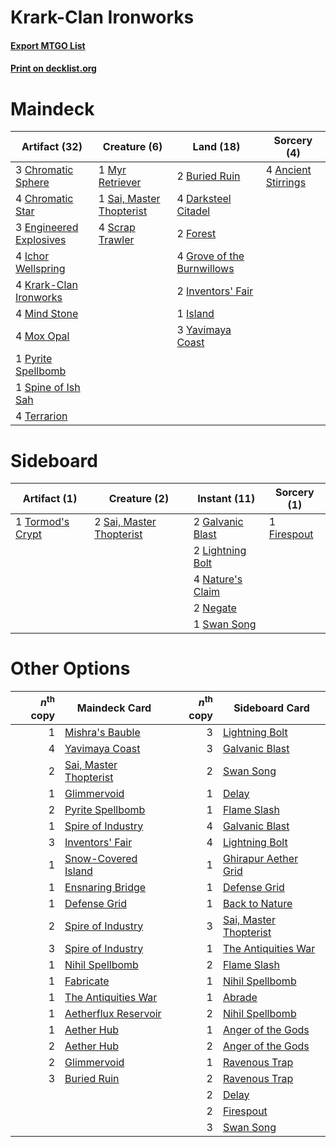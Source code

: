 # Krark-Clan Ironworks

#### [Export MTGO List](../collection/Krark-Clan%20Ironworks/Krark-Clan%20Ironworks.txt)
#### [Print on decklist.org](http://decklist.org/?deckmain=4%09Ancient%20Stirrings%0A2%09Buried%20Ruin%0A3%09Chromatic%20Sphere%0A4%09Chromatic%20Star%0A4%09Darksteel%20Citadel%0A3%09Engineered%20Explosives%0A2%09Forest%0A4%09Grove%20of%20the%20Burnwillows%0A4%09Ichor%20Wellspring%0A2%09Inventors'%20Fair%0A1%09Island%0A4%09Krark-Clan%20Ironworks%0A4%09Mind%20Stone%0A4%09Mox%20Opal%0A1%09Myr%20Retriever%0A1%09Pyrite%20Spellbomb%0A1%09Sai,%20Master%20Thopterist%0A4%09Scrap%20Trawler%0A1%09Spine%20of%20Ish%20Sah%0A4%09Terrarion%0A3%09Yavimaya%20Coast&deckside=1%09Firespout%0A2%09Galvanic%20Blast%0A2%09Lightning%20Bolt%0A4%09Nature's%20Claim%0A2%09Negate%0A2%09Sai,%20Master%20Thopterist%0A1%09Swan%20Song%0A1%09Tormod's%20Crypt)
# Maindeck

|                                          Artifact (32)                                           |                                           Creature (6)                                            |                                              Land (18)                                              |                                         Sorcery (4)                                          |
|--------------------------------------------------------------------------------------------------|---------------------------------------------------------------------------------------------------|-----------------------------------------------------------------------------------------------------|----------------------------------------------------------------------------------------------|
|3 [Chromatic Sphere](http://gatherer.wizards.com/Pages/Card/Details.aspx?multiverseid=46046)      |1 [Myr Retriever](http://gatherer.wizards.com/Pages/Card/Details.aspx?multiverseid=370520)         |2 [Buried Ruin](http://gatherer.wizards.com/Pages/Card/Details.aspx?multiverseid=446977)             |4 [Ancient Stirrings](http://gatherer.wizards.com/Pages/Card/Details.aspx?multiverseid=442148)|
|4 [Chromatic Star](http://gatherer.wizards.com/Pages/Card/Details.aspx?multiverseid=118891)       |1 [Sai, Master Thopterist](http://gatherer.wizards.com/Pages/Card/Details.aspx?multiverseid=447205)|4 [Darksteel Citadel](http://gatherer.wizards.com/Pages/Card/Details.aspx?multiverseid=397853)       |                                                                                              |
|3 [Engineered Explosives](http://gatherer.wizards.com/Pages/Card/Details.aspx?multiverseid=370549)|4 [Scrap Trawler](http://gatherer.wizards.com/Pages/Card/Details.aspx?multiverseid=423842)         |2 [Forest](http://gatherer.wizards.com/Pages/Card/Details.aspx?multiverseid=439605)                  |                                                                                              |
|4 [Ichor Wellspring](http://gatherer.wizards.com/Pages/Card/Details.aspx?multiverseid=442790)     |                                                                                                   |4 [Grove of the Burnwillows](http://gatherer.wizards.com/Pages/Card/Details.aspx?multiverseid=438804)|                                                                                              |
|4 [Krark-Clan Ironworks](http://gatherer.wizards.com/Pages/Card/Details.aspx?multiverseid=51633)  |                                                                                                   |2 [Inventors' Fair](http://gatherer.wizards.com/Pages/Card/Details.aspx?multiverseid=417820)         |                                                                                              |
|4 [Mind Stone](http://gatherer.wizards.com/Pages/Card/Details.aspx?multiverseid=438785)           |                                                                                                   |1 [Island](http://gatherer.wizards.com/Pages/Card/Details.aspx?multiverseid=439602)                  |                                                                                              |
|4 [Mox Opal](http://gatherer.wizards.com/Pages/Card/Details.aspx?multiverseid=397719)             |                                                                                                   |3 [Yavimaya Coast](http://gatherer.wizards.com/Pages/Card/Details.aspx?multiverseid=398566)          |                                                                                              |
|1 [Pyrite Spellbomb](http://gatherer.wizards.com/Pages/Card/Details.aspx?multiverseid=370512)     |                                                                                                   |                                                                                                     |                                                                                              |
|1 [Spine of Ish Sah](http://gatherer.wizards.com/Pages/Card/Details.aspx?multiverseid=446956)     |                                                                                                   |                                                                                                     |                                                                                              |
|4 [Terrarion](http://gatherer.wizards.com/Pages/Card/Details.aspx?multiverseid=83629)             |                                                                                                   |                                                                                                     |                                                                                              |


# Sideboard

|                                       Artifact (1)                                        |                                           Creature (2)                                            |                                       Instant (11)                                        |                                     Sorcery (1)                                      |
|-------------------------------------------------------------------------------------------|---------------------------------------------------------------------------------------------------|-------------------------------------------------------------------------------------------|--------------------------------------------------------------------------------------|
|1 [Tormod's Crypt](http://gatherer.wizards.com/Pages/Card/Details.aspx?multiverseid=389723)|2 [Sai, Master Thopterist](http://gatherer.wizards.com/Pages/Card/Details.aspx?multiverseid=447205)|2 [Galvanic Blast](http://gatherer.wizards.com/Pages/Card/Details.aspx?multiverseid=442781)|1 [Firespout](http://gatherer.wizards.com/Pages/Card/Details.aspx?multiverseid=386289)|
|                                                                                           |                                                                                                   |2 [Lightning Bolt](http://gatherer.wizards.com/Pages/Card/Details.aspx?multiverseid=234704)|                                                                                      |
|                                                                                           |                                                                                                   |4 [Nature's Claim](http://gatherer.wizards.com/Pages/Card/Details.aspx?multiverseid=438743)|                                                                                      |
|                                                                                           |                                                                                                   |2 [Negate](http://gatherer.wizards.com/Pages/Card/Details.aspx?multiverseid=447135)        |                                                                                      |
|                                                                                           |                                                                                                   |1 [Swan Song](http://gatherer.wizards.com/Pages/Card/Details.aspx?multiverseid=420715)     |                                                                                      |


# Other Options

|*n*<sup>th</sup> copy|                                          Maindeck Card                                          |*n*<sup>th</sup> copy|                                         Sideboard Card                                          |
|--------------------:|-------------------------------------------------------------------------------------------------|--------------------:|-------------------------------------------------------------------------------------------------|
|                    1|[Mishra's Bauble](http://gatherer.wizards.com/Pages/Card/Details.aspx?multiverseid=438787)       |                    3|[Lightning Bolt](http://gatherer.wizards.com/Pages/Card/Details.aspx?multiverseid=234704)        |
|                    4|[Yavimaya Coast](http://gatherer.wizards.com/Pages/Card/Details.aspx?multiverseid=398566)        |                    3|[Galvanic Blast](http://gatherer.wizards.com/Pages/Card/Details.aspx?multiverseid=442781)        |
|                    2|[Sai, Master Thopterist](http://gatherer.wizards.com/Pages/Card/Details.aspx?multiverseid=447205)|                    2|[Swan Song](http://gatherer.wizards.com/Pages/Card/Details.aspx?multiverseid=420715)             |
|                    1|[Glimmervoid](http://gatherer.wizards.com/Pages/Card/Details.aspx?multiverseid=370425)           |                    1|[Delay](http://gatherer.wizards.com/Pages/Card/Details.aspx?multiverseid=132228)                 |
|                    2|[Pyrite Spellbomb](http://gatherer.wizards.com/Pages/Card/Details.aspx?multiverseid=370512)      |                    1|[Flame Slash](http://gatherer.wizards.com/Pages/Card/Details.aspx?multiverseid=368536)           |
|                    1|[Spire of Industry](http://gatherer.wizards.com/Pages/Card/Details.aspx?multiverseid=423851)     |                    4|[Galvanic Blast](http://gatherer.wizards.com/Pages/Card/Details.aspx?multiverseid=442781)        |
|                    3|[Inventors' Fair](http://gatherer.wizards.com/Pages/Card/Details.aspx?multiverseid=417820)       |                    4|[Lightning Bolt](http://gatherer.wizards.com/Pages/Card/Details.aspx?multiverseid=234704)        |
|                    1|[Snow-Covered Island](http://gatherer.wizards.com/Pages/Card/Details.aspx?multiverseid=184813)   |                    1|[Ghirapur Aether Grid](http://gatherer.wizards.com/Pages/Card/Details.aspx?multiverseid=398517)  |
|                    1|[Ensnaring Bridge](http://gatherer.wizards.com/Pages/Card/Details.aspx?multiverseid=442213)      |                    1|[Defense Grid](http://gatherer.wizards.com/Pages/Card/Details.aspx?multiverseid=425805)          |
|                    1|[Defense Grid](http://gatherer.wizards.com/Pages/Card/Details.aspx?multiverseid=425805)          |                    1|[Back to Nature](http://gatherer.wizards.com/Pages/Card/Details.aspx?multiverseid=383187)        |
|                    2|[Spire of Industry](http://gatherer.wizards.com/Pages/Card/Details.aspx?multiverseid=423851)     |                    3|[Sai, Master Thopterist](http://gatherer.wizards.com/Pages/Card/Details.aspx?multiverseid=447205)|
|                    3|[Spire of Industry](http://gatherer.wizards.com/Pages/Card/Details.aspx?multiverseid=423851)     |                    1|[The Antiquities War](http://gatherer.wizards.com/Pages/Card/Details.aspx?multiverseid=442930)   |
|                    1|[Nihil Spellbomb](http://gatherer.wizards.com/Pages/Card/Details.aspx?multiverseid=442215)       |                    2|[Flame Slash](http://gatherer.wizards.com/Pages/Card/Details.aspx?multiverseid=368536)           |
|                    1|[Fabricate](http://gatherer.wizards.com/Pages/Card/Details.aspx?multiverseid=205348)             |                    1|[Nihil Spellbomb](http://gatherer.wizards.com/Pages/Card/Details.aspx?multiverseid=442215)       |
|                    1|[The Antiquities War](http://gatherer.wizards.com/Pages/Card/Details.aspx?multiverseid=442930)   |                    1|[Abrade](http://gatherer.wizards.com/Pages/Card/Details.aspx?multiverseid=430772)                |
|                    1|[Aetherflux Reservoir](http://gatherer.wizards.com/Pages/Card/Details.aspx?multiverseid=417765)  |                    2|[Nihil Spellbomb](http://gatherer.wizards.com/Pages/Card/Details.aspx?multiverseid=442215)       |
|                    1|[Aether Hub](http://gatherer.wizards.com/Pages/Card/Details.aspx?multiverseid=417815)            |                    1|[Anger of the Gods](http://gatherer.wizards.com/Pages/Card/Details.aspx?multiverseid=438682)     |
|                    2|[Aether Hub](http://gatherer.wizards.com/Pages/Card/Details.aspx?multiverseid=417815)            |                    2|[Anger of the Gods](http://gatherer.wizards.com/Pages/Card/Details.aspx?multiverseid=438682)     |
|                    2|[Glimmervoid](http://gatherer.wizards.com/Pages/Card/Details.aspx?multiverseid=370425)           |                    1|[Ravenous Trap](http://gatherer.wizards.com/Pages/Card/Details.aspx?multiverseid=197537)         |
|                    3|[Buried Ruin](http://gatherer.wizards.com/Pages/Card/Details.aspx?multiverseid=446977)           |                    2|[Ravenous Trap](http://gatherer.wizards.com/Pages/Card/Details.aspx?multiverseid=197537)         |
|                     |                                                                                                 |                    2|[Delay](http://gatherer.wizards.com/Pages/Card/Details.aspx?multiverseid=132228)                 |
|                     |                                                                                                 |                    2|[Firespout](http://gatherer.wizards.com/Pages/Card/Details.aspx?multiverseid=386289)             |
|                     |                                                                                                 |                    3|[Swan Song](http://gatherer.wizards.com/Pages/Card/Details.aspx?multiverseid=420715)             |

